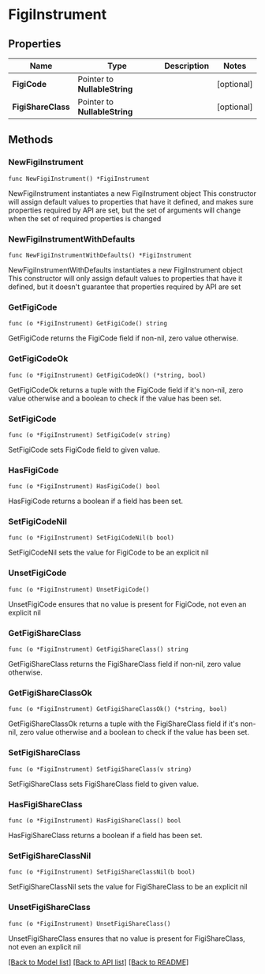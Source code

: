 # FigiInstrument

## Properties

Name | Type | Description | Notes
------------ | ------------- | ------------- | -------------
**FigiCode** | Pointer to **NullableString** |  | [optional] 
**FigiShareClass** | Pointer to **NullableString** |  | [optional] 

## Methods

### NewFigiInstrument

`func NewFigiInstrument() *FigiInstrument`

NewFigiInstrument instantiates a new FigiInstrument object
This constructor will assign default values to properties that have it defined,
and makes sure properties required by API are set, but the set of arguments
will change when the set of required properties is changed

### NewFigiInstrumentWithDefaults

`func NewFigiInstrumentWithDefaults() *FigiInstrument`

NewFigiInstrumentWithDefaults instantiates a new FigiInstrument object
This constructor will only assign default values to properties that have it defined,
but it doesn't guarantee that properties required by API are set

### GetFigiCode

`func (o *FigiInstrument) GetFigiCode() string`

GetFigiCode returns the FigiCode field if non-nil, zero value otherwise.

### GetFigiCodeOk

`func (o *FigiInstrument) GetFigiCodeOk() (*string, bool)`

GetFigiCodeOk returns a tuple with the FigiCode field if it's non-nil, zero value otherwise
and a boolean to check if the value has been set.

### SetFigiCode

`func (o *FigiInstrument) SetFigiCode(v string)`

SetFigiCode sets FigiCode field to given value.

### HasFigiCode

`func (o *FigiInstrument) HasFigiCode() bool`

HasFigiCode returns a boolean if a field has been set.

### SetFigiCodeNil

`func (o *FigiInstrument) SetFigiCodeNil(b bool)`

 SetFigiCodeNil sets the value for FigiCode to be an explicit nil

### UnsetFigiCode
`func (o *FigiInstrument) UnsetFigiCode()`

UnsetFigiCode ensures that no value is present for FigiCode, not even an explicit nil
### GetFigiShareClass

`func (o *FigiInstrument) GetFigiShareClass() string`

GetFigiShareClass returns the FigiShareClass field if non-nil, zero value otherwise.

### GetFigiShareClassOk

`func (o *FigiInstrument) GetFigiShareClassOk() (*string, bool)`

GetFigiShareClassOk returns a tuple with the FigiShareClass field if it's non-nil, zero value otherwise
and a boolean to check if the value has been set.

### SetFigiShareClass

`func (o *FigiInstrument) SetFigiShareClass(v string)`

SetFigiShareClass sets FigiShareClass field to given value.

### HasFigiShareClass

`func (o *FigiInstrument) HasFigiShareClass() bool`

HasFigiShareClass returns a boolean if a field has been set.

### SetFigiShareClassNil

`func (o *FigiInstrument) SetFigiShareClassNil(b bool)`

 SetFigiShareClassNil sets the value for FigiShareClass to be an explicit nil

### UnsetFigiShareClass
`func (o *FigiInstrument) UnsetFigiShareClass()`

UnsetFigiShareClass ensures that no value is present for FigiShareClass, not even an explicit nil

[[Back to Model list]](../README.md#documentation-for-models) [[Back to API list]](../README.md#documentation-for-api-endpoints) [[Back to README]](../README.md)


